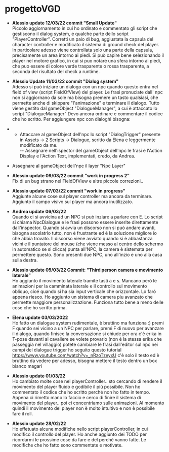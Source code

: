 # progettoVGD

- **Alessio update 12/03/22 commit "Small Update"**  
Piccolo aggiornamento in cui ho ordinato e commentato gli script che gestiscono il dialog system, e qualche parte dello script "PlayerController".
Corretti un paio di bug, aggiustata la capsula del character controller e modificato il sistema di ground check del player. In particolare adesso viene controllata solo una parte
della capsula, precisamente un area intorno ai piedi. Si può capire bene selezionando il player nel motore grafico, in cui si puo notare una sfera intorno ai piedi, che puo essere di 
colore verde trasparente o rossa trasparente, a seconda del risultato del check a runtime.

- **Alessio Update 11/03/22 commit "Dialog system"**  
Adesso si può iniziare un dialogo con un npc quando questo entra nel field of view (script FieldOfView) del player.
Le frasi pronuciate dall' npc non si aggiornano da sole ma bisogna premere un tasto qualsiasi, che permette anche di skippare "l'animazione" e terminare il dialogo. 
Tutto viene gestito dal gameObject "DialogueManager", a cui è attaccato lo script "DialogueManager"
Devo ancora ordinare e commentare il codice che ho scritto. 
Per aggiungere npc con dialoghi bisogna:   
- - Attaccare al gameObject dell'npc lo script "DialogTrigger" presente in Assets -> 2 Scripts -> Dialogue, scritto da Elena e leggermente modificato da me.  
-- Assegnare nell'ispector del gameObject dell'npc le frasi e l'Action Display e l'Action Text, implementati, credo, da Andrea.   
- Assegnare al gameObject dell'npc il layer "Npc Layer"

- **Alessio update 09/03/22 commit "work in progress 2"**  
Fix di un bug strano nel FieldOfView e altre piccole correzioni.. 

- **Alessio update 07/03/22 commit "work in progress"**  
Aggiunte alcune cose sul player controller ma ancora da terminare. Aggiunto il campo visivo sul player ma ancora inutilizzato. 

- **Andrea update 06/03/22**  
Quando ci si avvicina ad un NPC si può inziare a parlare con E. Lo script si chiama NpcDialogue e le frasi possono essere inserite direttamente dall'inspector. Quando si avvia un discorso non si può andare avanti, bisogna ascolatrlo tutto, non è frustrante ed è la soluzione migliore io che abbia trovato.
Il discorso viene avviato quando si è abbastanza vicini e il puntatore del mouse (che viene messo al centro dello schermo in automatico se si clicca) punta all'NPC, la camera è sistemata per permettere questo.
Sono presenti due NPC, uno all'inzio e uno alla casa sulla destra.  

- **Alessio update 05/03/22 Commit: "Third person camera e movimento laterale"**   
Ho aggiunto il movimento laterale tramite tasti a e s. Mancano però le animazioni per la camminata laterale
e il controllo sul movimento obliquo, cioé quando si ha sia input verticale che orizzontale. 
Lo farò appena riesco. Ho aggiunto un sistema di camera piu avanzato che permette maggiore personalizzazione. 
Funziona tutto bene a meno delle cose che ho scritto prima. 

- **Elena update 03/03/2022**  
Ho fatto un dialogue system rudimentale, è bruttino ma funziona :)
premi F quando sei vicino a un NPC per parlare, premi F di nuovo per avanzare il dialogo, quando finisce la conversazione si chiude
per ora c'è erika in T-pose davanti al cavaliere se volete provarlo (non è la stessa erika che passeggia nel villaggio)
potete cambiare le frasi dall'editor sul npc nei campi del dialogue trigger
ho seguito questo tutorial https://www.youtube.com/watch?v=_nRzoTzeyxU
c'è solo il testo ed è bruttino da vedere per adesso, bisogna mettere il testo dentro un box bianco magari

- **Alessio update 01/03/22**   
Ho cambiato molte cose nel playerController.. sto cercando di rendere il movimento del player fluido e 
godibile il più possibile. Non ho commentato il codice che ho scritto perché non ho fatto in tempo. 
Appena ci rimetto mano lo faccio e cerco di finire il sistema di movimento del player.. poi ci concentriamo
sulle animazioni. Al momento quindi il movimento del player non è molto intuitivo e non è possibile fare
il roll.
 
- **Alessio update 28/02/22**  
Ho effetuato alcune modifiche nello script playerController, in cui modifico il controllo del player.
Ho anche aggiunto dei TODO per ricordarmi le prossime cose da fare e del perché vanno fatte. Le modifiche 
che ho fatto sono commentate e motivate.
